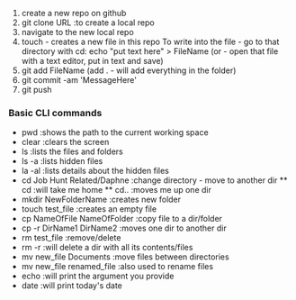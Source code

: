 1. create a new repo on github
2. git clone URL :to create a local repo
3. navigate to the new local repo
4. touch - creates a new file in this repo
To write into the file - go to that directory with cd:
echo "put text here" > FileName
(or - open that file with a text editor, put in text and save)
5. git add FileName (add . - will add everything in the folder)
6. git commit -am 'MessageHere'
7. git push

### Basic CLI commands

* pwd :shows the path to the current working space
* clear :clears the screen
* ls :lists the files and folders
* ls -a :lists hidden files
* la -al :lists details about the hidden files
* cd Job Hunt Related/Daphne :change directory - move to another dir
	** cd :will take me home
	** cd.. :moves me up one dir
* mkdir NewFolderName :creates new folder
* touch test_file :creates an empty file
* cp NameOfFile NameOfFolder :copy file to a dir/folder
* cp -r DirName1 DirName2 :moves one dir to another dir
* rm test_file :remove/delete
* rm -r :will delete a dir with all its contents/files
* mv new_file Documents :move files between directories 
* mv new_file renamed_file :also used to rename files
* echo :will print the argument you provide
* date :will print today's date
